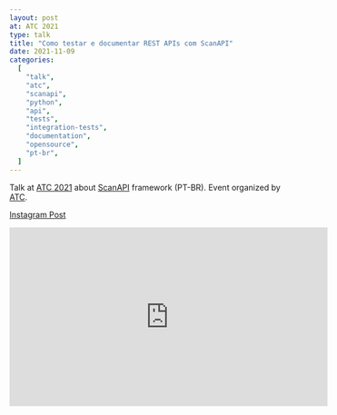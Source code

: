 ```yaml
---
layout: post
at: ATC 2021
type: talk
title: "Como testar e documentar REST APIs com ScanAPI"
date: 2021-11-09
categories:
  [
    "talk",
    "atc",
    "scanapi",
    "python",
    "api",
    "tests",
    "integration-tests",
    "documentation",
    "opensource",
    "pt-br",
  ]
---
```


Talk at [ATC 2021][atc-2021-youtube] about [ScanAPI][scanapi] framework (PT-BR). Event organized by [ATC][atc].

[Instagram Post][instagram]

<iframe width="560" height="315" src="https://www.youtube.com/embed/Lo-B52ZBUVk?start=1304" title="YouTube video player" frameborder="0" allow="accelerometer; autoplay; clipboard-write; encrypted-media; gyroscope; picture-in-picture; web-share" allowfullscreen></iframe>

<br>

<script async class="speakerdeck-embed" data-id="2b424e60969445d88393c93e36a86f68" data-ratio="1.77777777777778" src="//speakerdeck.com/assets/embed.js"></script>

[atc-2021-youtube]: https://www.youtube.com/playlist?list=PLkYO0bB60LwFyHxhVYdx9XpAJtVkkf3xj
[atc]: https://agiletesters.com.br
[instagram]: https://www.instagram.com/p/CWaZPP6tvPH/?utm_source=ig_web_copy_link
[scanapi]: https://scanapi.dev
